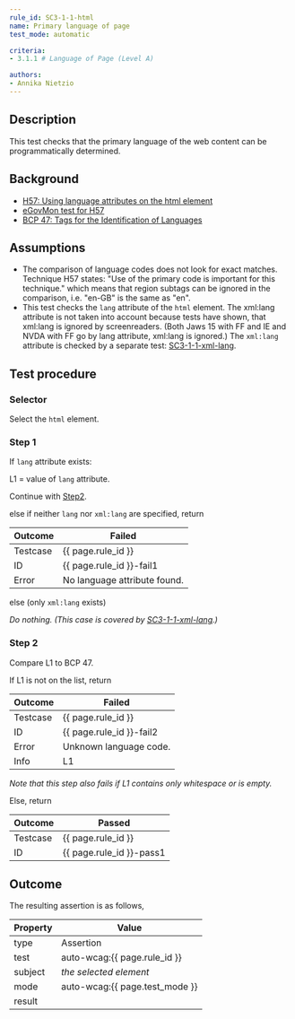 ```yaml
---
rule_id: SC3-1-1-html
name: Primary language of page
test_mode: automatic

criteria:
- 3.1.1 # Language of Page (Level A)

authors:
- Annika Nietzio
---
```


## Description

This test checks that the primary language of the web content can be programmatically determined.

## Background

- [H57: Using language attributes on the html element](http://www.w3.org/TR/2014/NOTE-WCAG20-TECHS-20140408/H57)
- [eGovMon test for H57](http://wiki.egovmon.no/wiki/SC3.1.1#Element_html)
- [BCP 47: Tags for the Identification of Languages](http://www.rfc-editor.org/rfc/bcp/bcp47.txt)

## Assumptions

- The comparison of language codes does not look for exact matches. Technique H57 states: "Use of the primary code is important for this technique." which means that region subtags can be ignored in the comparison, i.e. "en-GB" is the same as "en".
- This test checks the `lang` attribute of the `html` element. The xml:lang attribute is not taken into account because tests have shown, that xml:lang is ignored by screenreaders. (Both Jaws 15 with FF and IE and NVDA with FF go by lang attribute, xml:lang is ignored.) The `xml:lang` attribute is checked by a separate test: [SC3-1-1-xml-lang](SC3-1-1-xml-lang.html).

## Test procedure

### Selector

Select the `html` element.

### Step 1

If `lang` attribute exists:

L1 = value of `lang` attribute.

Continue with [Step2](#step-2).

else if neither `lang` nor `xml:lang` are specified, return

| Outcome  | Failed
|----------|-----
| Testcase | {{ page.rule_id }}
| ID       | {{ page.rule_id }}-fail1
| Error    | No language attribute found.

else (only `xml:lang` exists)

*Do nothing. (This case is covered by [SC3-1-1-xml-lang](SC3-1-1-xml-lang.html).)*

### Step 2

Compare L1 to BCP 47.

If L1 is not on the list, return

| Outcome  | Failed
|----------|-----
| Testcase | {{ page.rule_id }}
| ID       | {{ page.rule_id }}-fail2
| Error    | Unknown language code.
| Info     | L1

*Note that this step also fails if L1 contains only whitespace or is empty.*

Else, return

| Outcome  | Passed
|----------|-----
| Testcase | {{ page.rule_id }}
| ID       | {{ page.rule_id }}-pass1

## Outcome

The resulting assertion is as follows,

| Property | Value
|----------|----------
| type     | Assertion
| test     | auto-wcag:{{ page.rule_id }}
| subject  | *the selected element*
| mode     | auto-wcag:{{ page.test_mode }}
| result   | <One TestResult from below>
